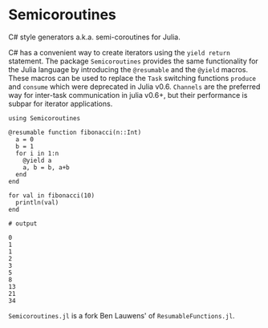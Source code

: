 # Semicoroutines

C# style generators a.k.a. semi-coroutines for Julia.

C# has a convenient way to create iterators using the `yield return` statement. The package `Semicoroutines` provides the same functionality for the Julia language by introducing the `@resumable` and the `@yield` macros. These macros can be used to replace the `Task` switching functions `produce` and `consume` which were deprecated in Julia v0.6. `Channels` are the preferred way for inter-task communication in julia v0.6+, but their performance is subpar for iterator applications.

```jldoctest
using Semicoroutines

@resumable function fibonacci(n::Int)
  a = 0
  b = 1
  for i in 1:n
    @yield a
    a, b = b, a+b
  end
end

for val in fibonacci(10) 
  println(val) 
end

# output

0
1
1
2
3
5
8
13
21
34
```

`Semicoroutines.jl` is a fork Ben Lauwens' of `ResumableFunctions.jl`.